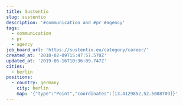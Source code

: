 ```yaml
---
title: Sustentio
slug: sustentio
description: '#communication and #pr #agency'
tags:
  - communication
  - pr
  - agency
job_board_url: 'https://sustentio.eu/category/career/'
created_at: '2018-02-09T15:47:57.570Z'
updated_at: '2019-06-16T10:36:09.747Z'
cities:
  - berlin
positions:
  - country: germany
    city: berlin
    map: '{"type":"Point","coordinates":[13.4129852,52.5008709]}'
---
```


